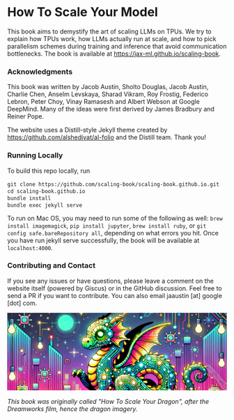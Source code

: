 # How To Scale Your Model

This book aims to demystify the art of scaling LLMs on TPUs. We try to explain how TPUs work, how LLMs actually run at scale, and how to pick parallelism schemes during training and inference that avoid communication bottlenecks. The book is available at https://jax-ml.github.io/scaling-book.

### Acknowledgments

This book was written by Jacob Austin, Sholto Douglas, Jacob Austin, Charlie Chen, Anselm Levskaya, Sharad Vikram, Roy Frostig, Federico Lebron, Peter Choy, Vinay Ramasesh and Albert Webson at Google DeepMind. Many of the ideas were first derived by James Bradbury and Reiner Pope.

The website uses a Distill-style Jekyll theme created by https://github.com/alshedivat/al-folio and the Distill team. Thank you!

### Running Locally

To build this repo locally, run

```
git clone https://github.com/scaling-book/scaling-book.github.io.git
cd scaling-book.github.io
bundle install
bundle exec jekyll serve
```

To run on Mac OS, you may need to run some of the following as well: `brew install imagemagick`, `pip install jupyter`, `brew install ruby`, or `git config safe.bareRepository all`, depending on what errors you hit. Once you have run jekyll serve successfully, the book will be available at `localhost:4000`.

### Contributing and Contact

If you see any issues or have questions, please leave a comment on the website itself (powered by Giscus) or in the GitHub discussion. Feel free to send a PR if you want to contribute. You can also email jaaustin [at] google [dot] com.

![dragon](assets/img/dragon.png)

*This book was originally called "How To Scale Your Dragon", after the Dreamworks film, hence the dragon imagery.*
